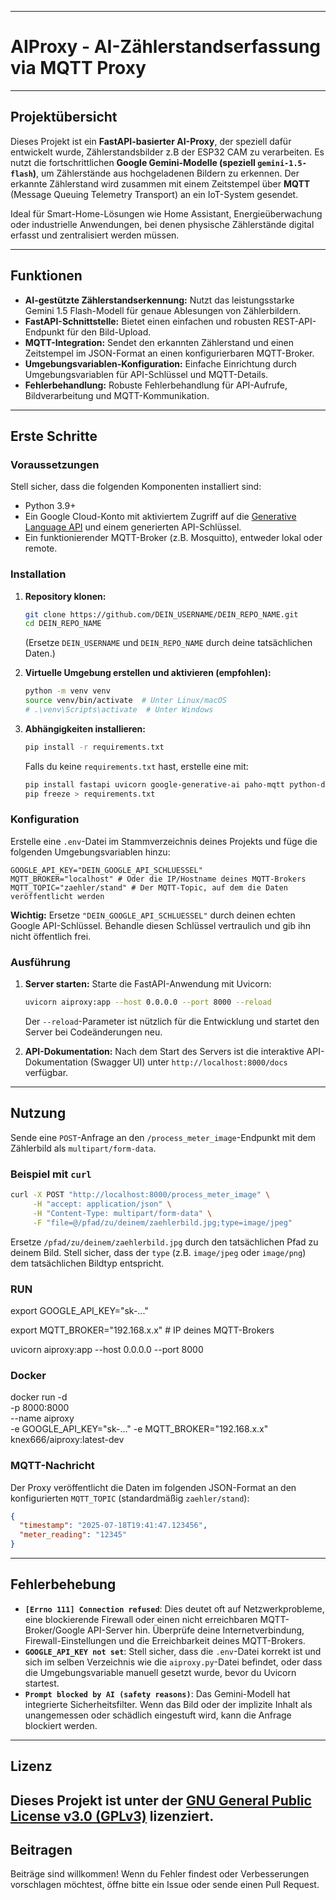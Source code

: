 
-----

# AIProxy - AI-Zählerstandserfassung via MQTT Proxy

-----

## Projektübersicht

Dieses Projekt ist ein **FastAPI-basierter AI-Proxy**, der speziell dafür entwickelt wurde, Zählerstandsbilder z.B der ESP32 CAM zu verarbeiten. Es nutzt die fortschrittlichen **Google Gemini-Modelle (speziell `gemini-1.5-flash`)**, um Zählerstände aus hochgeladenen Bildern zu erkennen. Der erkannte Zählerstand wird zusammen mit einem Zeitstempel über **MQTT** (Message Queuing Telemetry Transport) an ein IoT-System gesendet.

Ideal für Smart-Home-Lösungen wie Home Assistant, Energieüberwachung oder industrielle Anwendungen, bei denen physische Zählerstände digital erfasst und zentralisiert werden müssen.

-----

## Funktionen

  * **AI-gestützte Zählerstandserkennung:** Nutzt das leistungsstarke Gemini 1.5 Flash-Modell für genaue Ablesungen von Zählerbildern.
  * **FastAPI-Schnittstelle:** Bietet einen einfachen und robusten REST-API-Endpunkt für den Bild-Upload.
  * **MQTT-Integration:** Sendet den erkannten Zählerstand und einen Zeitstempel im JSON-Format an einen konfigurierbaren MQTT-Broker.
  * **Umgebungsvariablen-Konfiguration:** Einfache Einrichtung durch Umgebungsvariablen für API-Schlüssel und MQTT-Details.
  * **Fehlerbehandlung:** Robuste Fehlerbehandlung für API-Aufrufe, Bildverarbeitung und MQTT-Kommunikation.

-----

## Erste Schritte

### Voraussetzungen

Stell sicher, dass die folgenden Komponenten installiert sind:

  * Python 3.9+
  * Ein Google Cloud-Konto mit aktiviertem Zugriff auf die [Generative Language API](https://console.cloud.google.com/apis/library/generativelanguage.googleapis.com) und einem generierten API-Schlüssel.
  * Ein funktionierender MQTT-Broker (z.B. Mosquitto), entweder lokal oder remote.

### Installation

1.  **Repository klonen:**

    ```bash
    git clone https://github.com/DEIN_USERNAME/DEIN_REPO_NAME.git
    cd DEIN_REPO_NAME
    ```

    (Ersetze `DEIN_USERNAME` und `DEIN_REPO_NAME` durch deine tatsächlichen Daten.)

2.  **Virtuelle Umgebung erstellen und aktivieren (empfohlen):**

    ```bash
    python -m venv venv
    source venv/bin/activate  # Unter Linux/macOS
    # .\venv\Scripts\activate  # Unter Windows
    ```

3.  **Abhängigkeiten installieren:**

    ```bash
    pip install -r requirements.txt
    ```

    Falls du keine `requirements.txt` hast, erstelle eine mit:

    ```bash
    pip install fastapi uvicorn google-generative-ai paho-mqtt python-dotenv
    pip freeze > requirements.txt
    ```

### Konfiguration

Erstelle eine `.env`-Datei im Stammverzeichnis deines Projekts und füge die folgenden Umgebungsvariablen hinzu:

```dotenv
GOOGLE_API_KEY="DEIN_GOOGLE_API_SCHLUESSEL"
MQTT_BROKER="localhost" # Oder die IP/Hostname deines MQTT-Brokers
MQTT_TOPIC="zaehler/stand" # Der MQTT-Topic, auf dem die Daten veröffentlicht werden
```

**Wichtig:** Ersetze `"DEIN_GOOGLE_API_SCHLUESSEL"` durch deinen echten Google API-Schlüssel. Behandle diesen Schlüssel vertraulich und gib ihn nicht öffentlich frei.

### Ausführung

1.  **Server starten:**
    Starte die FastAPI-Anwendung mit Uvicorn:

    ```bash
    uvicorn aiproxy:app --host 0.0.0.0 --port 8000 --reload
    ```

    Der `--reload`-Parameter ist nützlich für die Entwicklung und startet den Server bei Codeänderungen neu.

2.  **API-Dokumentation:**
    Nach dem Start des Servers ist die interaktive API-Dokumentation (Swagger UI) unter `http://localhost:8000/docs` verfügbar.

-----

## Nutzung

Sende eine `POST`-Anfrage an den `/process_meter_image`-Endpunkt mit dem Zählerbild als `multipart/form-data`.

### Beispiel mit `curl`

```bash
curl -X POST "http://localhost:8000/process_meter_image" \
     -H "accept: application/json" \
     -H "Content-Type: multipart/form-data" \
     -F "file=@/pfad/zu/deinem/zaehlerbild.jpg;type=image/jpeg"
```

Ersetze `/pfad/zu/deinem/zaehlerbild.jpg` durch den tatsächlichen Pfad zu deinem Bild. Stell sicher, dass der `type` (z.B. `image/jpeg` oder `image/png`) dem tatsächlichen Bildtyp entspricht.


### RUN

export GOOGLE_API_KEY="sk-..."

export MQTT_BROKER="192.168.x.x"   # IP deines MQTT-Brokers

uvicorn aiproxy:app --host 0.0.0.0 --port 8000

### Docker
docker run -d \
  -p 8000:8000 \
  --name aiproxy \
  -e GOOGLE_API_KEY="sk-..."
  -e MQTT_BROKER="192.168.x.x" 
  knex666/aiproxy:latest-dev




### MQTT-Nachricht

Der Proxy veröffentlicht die Daten im folgenden JSON-Format an den konfigurierten `MQTT_TOPIC` (standardmäßig `zaehler/stand`):

```json
{
  "timestamp": "2025-07-18T19:41:47.123456",
  "meter_reading": "12345"
}
```

-----

## Fehlerbehebung

  * **`[Errno 111] Connection refused`**: Dies deutet oft auf Netzwerkprobleme, eine blockierende Firewall oder einen nicht erreichbaren MQTT-Broker/Google API-Server hin. Überprüfe deine Internetverbindung, Firewall-Einstellungen und die Erreichbarkeit deines MQTT-Brokers.
  * **`GOOGLE_API_KEY not set`**: Stell sicher, dass die `.env`-Datei korrekt ist und sich im selben Verzeichnis wie die `aiproxy.py`-Datei befindet, oder dass die Umgebungsvariable manuell gesetzt wurde, bevor du Uvicorn startest.
  * **`Prompt blocked by AI (safety reasons)`**: Das Gemini-Modell hat integrierte Sicherheitsfilter. Wenn das Bild oder der implizite Inhalt als unangemessen oder schädlich eingestuft wird, kann die Anfrage blockiert werden.

-----

## Lizenz

Dieses Projekt ist unter der [GNU General Public License v3.0 (GPLv3)](https://www.gnu.org/licenses/gpl-3.0.html) lizenziert. 
-----

## Beitragen

Beiträge sind willkommen\! Wenn du Fehler findest oder Verbesserungen vorschlagen möchtest, öffne bitte ein Issue oder sende einen Pull Request.

